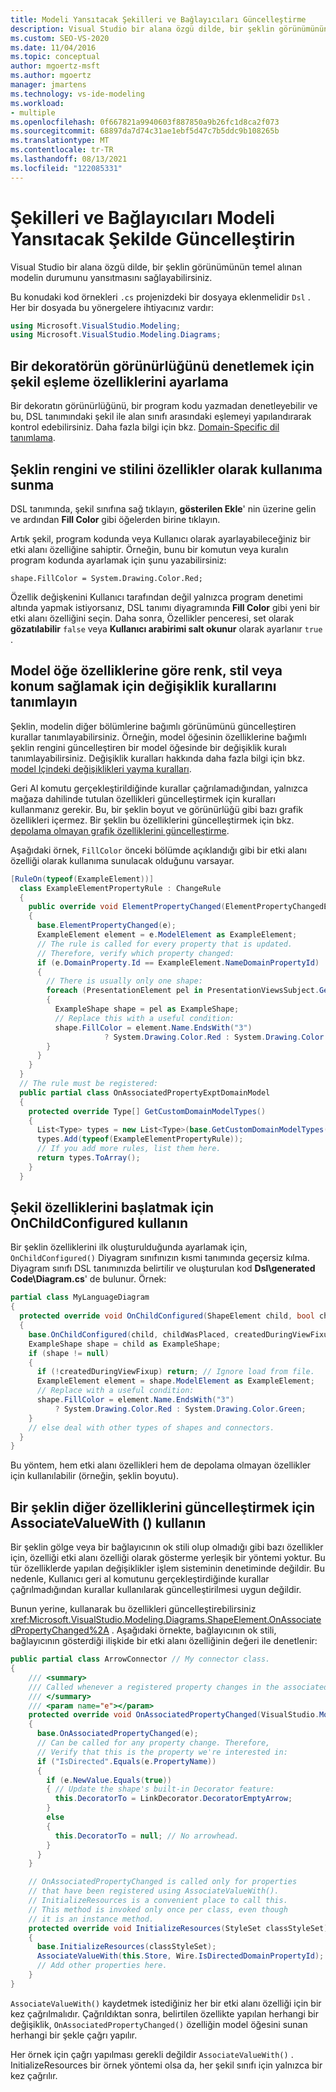 ```yaml
---
title: Modeli Yansıtacak Şekilleri ve Bağlayıcıları Güncelleştirme
description: Visual Studio bir alana özgü dilde, bir şeklin görünümünün temel alınan modelin durumunu yansıttığından emin olun.
ms.custom: SEO-VS-2020
ms.date: 11/04/2016
ms.topic: conceptual
author: mgoertz-msft
ms.author: mgoertz
manager: jmartens
ms.technology: vs-ide-modeling
ms.workload:
- multiple
ms.openlocfilehash: 0f667821a9940603f887850a9b26fc1d8ca2f073
ms.sourcegitcommit: 68897da7d74c31ae1ebf5d47c7b5ddc9b108265b
ms.translationtype: MT
ms.contentlocale: tr-TR
ms.lasthandoff: 08/13/2021
ms.locfileid: "122085331"
---
```

# <a name="update-shapes-and-connectors-to-reflect-the-model"></a>Şekilleri ve Bağlayıcıları Modeli Yansıtacak Şekilde Güncelleştirin

Visual Studio bir alana özgü dilde, bir şeklin görünümünün temel alınan modelin durumunu yansıtmasını sağlayabilirsiniz.

Bu konudaki kod örnekleri `.cs` projenizdeki bir dosyaya eklenmelidir `Dsl` . Her bir dosyada bu yönergelere ihtiyacınız vardır:

```csharp
using Microsoft.VisualStudio.Modeling;
using Microsoft.VisualStudio.Modeling.Diagrams;
```

## <a name="set-shape-map-properties-to-control-the-visibility-of-a-decorator"></a>Bir dekoratörün görünürlüğünü denetlemek için şekil eşleme özelliklerini ayarlama

Bir dekoratın görünürlüğünü, bir program kodu yazmadan denetleyebilir ve bu, DSL tanımındaki şekil ile alan sınıfı arasındaki eşlemeyi yapılandırarak kontrol edebilirsiniz. Daha fazla bilgi için bkz. [Domain-Specific dil tanımlama](../modeling/how-to-define-a-domain-specific-language.md).

## <a name="expose-the-color-and-style-of-a-shape-as-properties"></a>Şeklin rengini ve stilini özellikler olarak kullanıma sunma

DSL tanımında, şekil sınıfına sağ tıklayın, **gösterilen Ekle**' nin üzerine gelin ve ardından **Fill Color** gibi öğelerden birine tıklayın.

Artık şekil, program kodunda veya Kullanıcı olarak ayarlayabileceğiniz bir etki alanı özelliğine sahiptir. Örneğin, bunu bir komutun veya kuralın program kodunda ayarlamak için şunu yazabilirsiniz:

`shape.FillColor = System.Drawing.Color.Red;`

Özellik değişkenini Kullanıcı tarafından değil yalnızca program denetimi altında yapmak istiyorsanız, DSL tanımı diyagramında **Fill Color** gibi yeni bir etki alanı özelliğini seçin. Daha sonra, Özellikler penceresi, set olarak **gözatılabilir** `false` veya **Kullanıcı arabirimi salt okunur** olarak ayarlanır `true` .

## <a name="define-change-rules-to-make-color-style-or-location-depend-on-model-element-properties"></a>Model öğe özelliklerine göre renk, stil veya konum sağlamak için değişiklik kurallarını tanımlayın
 Şeklin, modelin diğer bölümlerine bağımlı görünümünü güncelleştiren kurallar tanımlayabilirsiniz. Örneğin, model öğesinin özelliklerine bağımlı şeklin rengini güncelleştiren bir model öğesinde bir değişiklik kuralı tanımlayabilirsiniz. Değişiklik kuralları hakkında daha fazla bilgi için bkz. [model Içindeki değişiklikleri yayma kuralları](../modeling/rules-propagate-changes-within-the-model.md).

 Geri Al komutu gerçekleştirildiğinde kurallar çağrılamadığından, yalnızca mağaza dahilinde tutulan özellikleri güncelleştirmek için kuralları kullanmanız gerekir. Bu, bir şeklin boyut ve görünürlüğü gibi bazı grafik özellikleri içermez. Bir şeklin bu özelliklerini güncelleştirmek için bkz. [depolama olmayan grafik özelliklerini güncelleştirme](#OnAssociatedProperty).

 Aşağıdaki örnek, `FillColor` önceki bölümde açıklandığı gibi bir etki alanı özelliği olarak kullanıma sunulacak olduğunu varsayar.

```csharp
[RuleOn(typeof(ExampleElement))]
  class ExampleElementPropertyRule : ChangeRule
  {
    public override void ElementPropertyChanged(ElementPropertyChangedEventArgs e)
    {
      base.ElementPropertyChanged(e);
      ExampleElement element = e.ModelElement as ExampleElement;
      // The rule is called for every property that is updated.
      // Therefore, verify which property changed:
      if (e.DomainProperty.Id == ExampleElement.NameDomainPropertyId)
      {
        // There is usually only one shape:
        foreach (PresentationElement pel in PresentationViewsSubject.GetPresentation(element))
        {
          ExampleShape shape = pel as ExampleShape;
          // Replace this with a useful condition:
          shape.FillColor = element.Name.EndsWith("3")
                     ? System.Drawing.Color.Red : System.Drawing.Color.Green;
        }
      }
    }
  }
  // The rule must be registered:
  public partial class OnAssociatedPropertyExptDomainModel
  {
    protected override Type[] GetCustomDomainModelTypes()
    {
      List<Type> types = new List<Type>(base.GetCustomDomainModelTypes());
      types.Add(typeof(ExampleElementPropertyRule));
      // If you add more rules, list them here.
      return types.ToArray();
    }
  }
```

## <a name="use-onchildconfigured-to-initialize-a-shapes-properties"></a>Şekil özelliklerini başlatmak için OnChildConfigured kullanın

Bir şeklin özelliklerini ilk oluşturulduğunda ayarlamak için, `OnChildConfigured()` Diyagram sınıfınızın kısmi tanımında geçersiz kılma. Diyagram sınıfı DSL tanımınızda belirtilir ve oluşturulan kod **Dsl\generated Code\Diagram.cs**' de bulunur. Örnek:

```csharp
partial class MyLanguageDiagram
{
  protected override void OnChildConfigured(ShapeElement child, bool childWasPlaced, bool createdDuringViewFixup)
  {
    base.OnChildConfigured(child, childWasPlaced, createdDuringViewFixup);
    ExampleShape shape = child as ExampleShape;
    if (shape != null)
    {
      if (!createdDuringViewFixup) return; // Ignore load from file.
      ExampleElement element = shape.ModelElement as ExampleElement;
      // Replace with a useful condition:
      shape.FillColor = element.Name.EndsWith("3")
          ? System.Drawing.Color.Red : System.Drawing.Color.Green;
    }
    // else deal with other types of shapes and connectors.
  }
}
```

Bu yöntem, hem etki alanı özellikleri hem de depolama olmayan özellikler için kullanılabilir (örneğin, şeklin boyutu).

## <a name="use-associatevaluewith-to-update-other-features-of-a-shape"></a><a name="OnAssociatedProperty"></a> Bir şeklin diğer özelliklerini güncelleştirmek için AssociateValueWith () kullanın

Bir şeklin gölge veya bir bağlayıcının ok stili olup olmadığı gibi bazı özellikler için, özelliği etki alanı özelliği olarak gösterme yerleşik bir yöntemi yoktur.  Bu tür özelliklerde yapılan değişiklikler işlem sisteminin denetiminde değildir. Bu nedenle, Kullanıcı geri al komutunu gerçekleştirdiğinde kurallar çağrılmadığından kurallar kullanılarak güncelleştirilmesi uygun değildir.

Bunun yerine, kullanarak bu özellikleri güncelleştirebilirsiniz <xref:Microsoft.VisualStudio.Modeling.Diagrams.ShapeElement.OnAssociatedPropertyChanged%2A> . Aşağıdaki örnekte, bağlayıcının ok stili, bağlayıcının gösterdiği ilişkide bir etki alanı özelliğinin değeri ile denetlenir:

```csharp
public partial class ArrowConnector // My connector class.
{
    /// <summary>
    /// Called whenever a registered property changes in the associated model element.
    /// </summary>
    /// <param name="e"></param>
    protected override void OnAssociatedPropertyChanged(VisualStudio.Modeling.Diagrams.PropertyChangedEventArgs e)
    {
      base.OnAssociatedPropertyChanged(e);
      // Can be called for any property change. Therefore,
      // Verify that this is the property we're interested in:
      if ("IsDirected".Equals(e.PropertyName))
      {
        if (e.NewValue.Equals(true))
        { // Update the shape's built-in Decorator feature:
          this.DecoratorTo = LinkDecorator.DecoratorEmptyArrow;
        }
        else
        {
          this.DecoratorTo = null; // No arrowhead.
        }
      }
    }

    // OnAssociatedPropertyChanged is called only for properties
    // that have been registered using AssociateValueWith().
    // InitializeResources is a convenient place to call this.
    // This method is invoked only once per class, even though
    // it is an instance method.
    protected override void InitializeResources(StyleSet classStyleSet)
    {
      base.InitializeResources(classStyleSet);
      AssociateValueWith(this.Store, Wire.IsDirectedDomainPropertyId);
      // Add other properties here.
    }
}
```

`AssociateValueWith()` kaydetmek istediğiniz her bir etki alanı özelliği için bir kez çağrılmalıdır. Çağrıldıktan sonra, belirtilen özellikte yapılan herhangi bir değişiklik, `OnAssociatedPropertyChanged()` özelliğin model öğesini sunan herhangi bir şekle çağrı yapılır.

Her örnek için çağrı yapılması gerekli değildir `AssociateValueWith()` . InitializeResources bir örnek yöntemi olsa da, her şekil sınıfı için yalnızca bir kez çağrılır.
